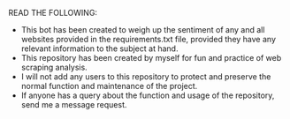 READ THE FOLLOWING:
- This bot has been created to weigh up the sentiment of any and all websites provided in the requirements.txt file, provided they have any relevant information to the subject at hand.
- This repository has been created by myself for fun and practice of web scraping analysis.
- I will not add any users to this repository to protect and preserve the normal function and maintenance of the project.
- If anyone has a query about the function and usage of the repository, send me a message request.
